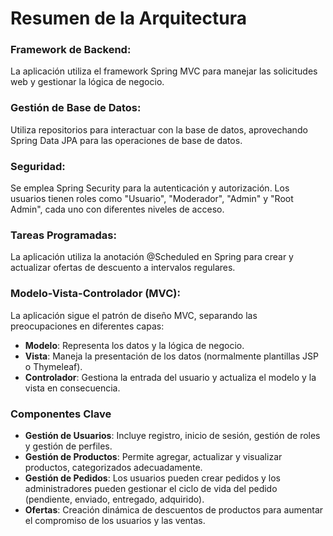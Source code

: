# Resumen de la Arquitectura
### Framework de Backend:
La aplicación utiliza el framework Spring MVC para manejar las solicitudes web y gestionar la lógica de negocio.

### Gestión de Base de Datos:
Utiliza repositorios para interactuar con la base de datos, aprovechando Spring Data JPA para las operaciones de base de datos.

### Seguridad:
Se emplea Spring Security para la autenticación y autorización. Los usuarios tienen roles como "Usuario", "Moderador", "Admin" y "Root Admin", cada uno con diferentes niveles de acceso.

### Tareas Programadas:
La aplicación utiliza la anotación @Scheduled en Spring para crear y actualizar ofertas de descuento a intervalos regulares.

### Modelo-Vista-Controlador (MVC):
La aplicación sigue el patrón de diseño MVC, separando las preocupaciones en diferentes capas:
- **Modelo**: Representa los datos y la lógica de negocio.
- **Vista**: Maneja la presentación de los datos (normalmente plantillas JSP o Thymeleaf).
- **Controlador**: Gestiona la entrada del usuario y actualiza el modelo y la vista en consecuencia.

### Componentes Clave
- **Gestión de Usuarios**: Incluye registro, inicio de sesión, gestión de roles y gestión de perfiles.
- **Gestión de Productos**: Permite agregar, actualizar y visualizar productos, categorizados adecuadamente.
- **Gestión de Pedidos**: Los usuarios pueden crear pedidos y los administradores pueden gestionar el ciclo de vida del pedido (pendiente, enviado, entregado, adquirido).
- **Ofertas**: Creación dinámica de descuentos de productos para aumentar el compromiso de los usuarios y las ventas.
